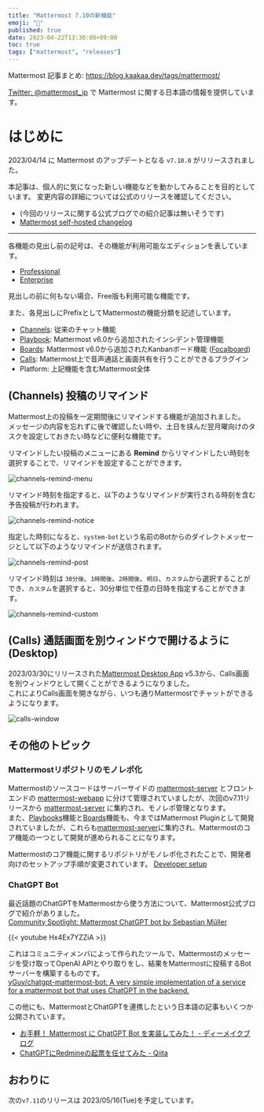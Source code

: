 ```yaml
---
title: "Mattermost 7.10の新機能"
emoji: "🎉"
published: true
date: 2023-04-22T13:30:00+09:00
toc: true
tags: ["mattermost", "releases"]
---
```


Mattermost 記事まとめ: https://blog.kaakaa.dev/tags/mattermost/

[Twitter: @mattermost_jp](https://twitter.com/mattermost_jp) で Mattermost に関する日本語の情報を提供しています。

# はじめに

2023/04/14 に Mattermost のアップデートとなる `v7.10.0` がリリースされました。  

本記事は、個人的に気になった新しい機能などを動かしてみることを目的としています。
変更内容の詳細については公式のリリースを確認してください。

- (今回のリリースに関する公式ブログでの紹介記事は無いそうです)
- [Mattermost self\-hosted changelog](https://docs.mattermost.com/install/self-managed-changelog.html#release-v7-10-feature-release)

---

各機能の見出し前の記号は、その機能が利用可能なエディションを表しています。

- [Professional](https://mattermost.com/pricing/)
- [Enterprise](https://mattermost.com/pricing/)

見出しの前に何もない場合、Free版も利用可能な機能です。

また、各見出しにPrefixとしてMattermostの機能分類を記述しています。

- [Channels](https://docs.mattermost.com/guides/channels.html): 従来のチャット機能
- [Playbook](https://docs.mattermost.com/guides/playbooks.html): Mattermost v6.0から追加されたインシデント管理機能
- [Boards](https://docs.mattermost.com/guides/boards.html): Mattermost v6.0から追加されたKanbanボード機能 ([Focalboard](https://www.focalboard.com/))
- [Calls](https://docs.mattermost.com/channels/make-calls.html): Mattermost上で音声通話と画面共有を行うことができるプラグイン
- Platform: 上記機能を含むMattermost全体

## (Channels) 投稿のリマインド

Mattermost上の投稿を一定期間後にリマインドする機能が追加されました。  
メッセージの内容を忘れずに後で確認したい時や、土日を挟んだ翌月曜向けのタスクを設定しておきたい時などに便利な機能です。

リマインドしたい投稿のメニューにある **Remind** からリマインドしたい時刻を選択することで、リマインドを設定することができます。

![channels-remind-menu](https://blog.kaakaa.dev/images/posts/mattermost/releases-7.10/channels-remind-menu.png)

リマインド時刻を指定すると、以下のようなリマインドが実行される時刻を含む予告投稿が行われます。

![channels-remind-notice](https://blog.kaakaa.dev/images/posts/mattermost/releases-7.10/channels-remind-notice.png)

指定した時刻になると、`system-bot`という名前のBotからのダイレクトメッセージとして以下のようなリマインドが送信されます。

![channels-remind-post](https://blog.kaakaa.dev/images/posts/mattermost/releases-7.10/channels-remind-post.png)

リマインド時刻は `30分後`、`1時間後`、`2時間後`、`明日`、`カスタム`から選択することができ、`カスタム`を選択すると、30分単位で任意の日時を指定することができます。

![channels-remind-custom](https://blog.kaakaa.dev/images/posts/mattermost/releases-7.10/channels-remind-custom.png)

## (Calls) 通話画面を別ウィンドウで開けるように (Desktop)

2023/03/30にリリースされた[Mattermost Desktop App](https://mattermost.com/apps/) v5.3から、Calls画面を別ウィンドウとして開くことができるようになりました。  
これによりCalls画面を開きながら、いつも通りMattermostでチャットができるようになります。

![calls-window](https://blog.kaakaa.dev/images/posts/mattermost/releases-7.10/calls-window.png)

## その他のトピック

### Mattermostリポジトリのモノレポ化

Mattermostのソースコードはサーバーサイドの [mattermost-server](https://github.com/mattermost/mattermost-server) とフロントエンドの [mattermost-webapp](https://github.com/mattermost/mattermost-webapp) に分けて管理されていましたが、次回のv7.11リリースから [mattermost-server](https://github.com/mattermost/mattermost-server) に集約され、モノレポ管理となります。  
また、[Playbooks](https://github.com/mattermost/mattermost-plugin-playbooks)機能と[Boards](https://github.com/mattermost/focalboard)機能も、今まではMattermost Pluginとして開発されていましたが、これらも[mattermost-server](https://github.com/mattermost/mattermost-server)に集約され、Mattermostのコア機能の一つとして開発が進められることになります。

Mattermostのコア機能に関するリポジトリがモノレポ化されたことで、開発者向けのセットアップ手順が変更されています。 [Developer setup](https://developers.mattermost.com/contribute/developer-setup/)

### ChatGPT Bot

最近話題のChatGPTをMattermostから使う方法について、Mattermost公式ブログで紹介がありました。  
[Community Spotlight: Mattermost ChatGPT bot by Sebastian Müller](https://mattermost.com/blog/community-spotlight-mattermost-chatgpt-bot-by-sebastian-muller/)

{{< youtube Hx4Ex7YZZiA >}}

これはコミュニティメンバによって作られたツールで、Mattermostのメッセージを受け取ってOpenAI APIとやり取りをし、結果をMattermostに投稿するBotサーバーを構築するものです。  
[yGuy/chatgpt\-mattermost\-bot: A very simple implementation of a service for a mattermost bot that uses ChatGPT in the backend\.](https://github.com/yGuy/chatgpt-mattermost-bot)

この他にも、MattermostとChatGPTを連携したという日本語の記事もいくつか公開されています。

* [お手軽！ Mattermost に ChatGPT Bot を実装してみた！ \- ディーメイクブログ](https://www.d-make.co.jp/blog/2023/03/06/%E3%81%8A%E6%89%8B%E8%BB%BD%EF%BC%81-mattermost-%E3%81%AB-chatgpt-bot-%E3%82%92%E5%AE%9F%E8%A3%85%E3%81%97%E3%81%A6%E3%81%BF%E3%81%9F%EF%BC%81/)
* [ChatGPTにRedmineの起票を任せてみた \- Qiita](https://qiita.com/IShun/items/8fb2501c8ae6388798bb)

## おわりに
次の`v7.11`のリリースは 2023/05/16(Tue)を予定しています。
